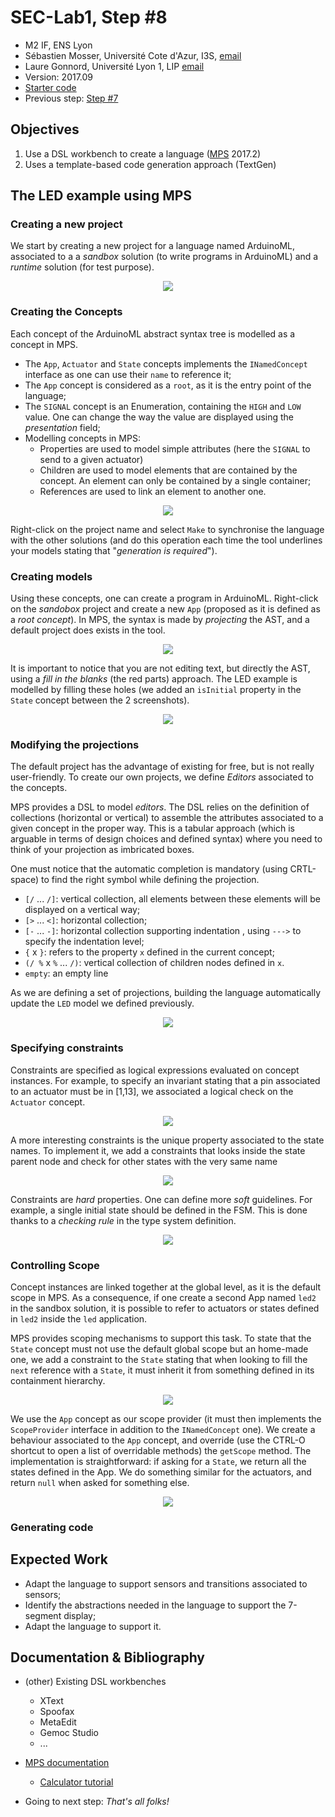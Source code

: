 # SEC-Lab1, Step #8

  * M2 IF, ENS Lyon
  * Sébastien Mosser, Université Cote d'Azur, I3S, [email](mailto:mosser@i3s.unice.fr)
  * Laure Gonnord, Université Lyon 1, LIP [email](mailto:laure.gonnord@ens-lyon.fr)
  * Version: 2017.09
  * [Starter code](https://github.com/mosser/sec-labs/tree/master/lab_1/_code/step8)
  * Previous step: [Step #7](https://github.com/mosser/sec-labs/blob/master/lab_1/step_7.md)

## Objectives

  1. Use a DSL workbench to create a language ([MPS](https://confluence.jetbrains.com/display/MPS/Download+MPS)  2017.2)
  2. Uses a template-based code generation approach (TextGen)

## The LED example using MPS

### Creating a new project

We start by creating a new project for a language named ArduinoML, associated to a a _sandbox_ solution (to write programs in ArduinoML) and a _runtime_ solution (for test purpose).

<p align="center">
  <img src="https://raw.githubusercontent.com/mosser/sec-labs/master/lab_1/figs/mps/1_create_project.png" />
</p>

### Creating the Concepts

Each concept of the ArduinoML abstract syntax tree is modelled as a concept in MPS.

  * The `App`, `Actuator` and `State` concepts implements the `INamedConcept` interface as one can use their `name` to reference it;
  * The `App` concept is considered as a `root`, as it is the entry point of the language;
  * The `SIGNAL` concept is an Enumeration, containing the `HIGH` and `LOW` value. One can change the way the value are displayed using the _presentation_ field;
  * Modelling concepts in MPS:
    * Properties are used to model simple attributes (here the `SIGNAL` to send to a given actuator)
    * Children are used to model elements that are contained by the concept. An element can only be contained by a single container;
    * References are used to link an element to another one.

<p align="center">
  <img src="https://raw.githubusercontent.com/mosser/sec-labs/master/lab_1/figs/mps/2_concepts.png" />
</p>

Right-click on the project name and select `Make` to synchronise the language with the other solutions (and do this operation each time the tool underlines your models stating that "_generation is required_").

### Creating models 

Using these concepts, one can create a program in ArduinoML. Right-click on the _sandobox_ project and create a new `App` (proposed as it is defined as a _root concept_). In MPS, the syntax is made by _projecting_ the AST, and a default project does exists in the tool. 

<p align="center">
  <img src="https://raw.githubusercontent.com/mosser/sec-labs/master/lab_1/figs/mps/3_template.png" />
</p>

It is important to notice that you are not editing text, but directly the AST, using a _fill in the blanks_ (the red parts) approach. The LED example is modelled by filling these holes (we added an `isInitial` property in the `State` concept between the 2 screenshots).

<p align="center">
  <img src="https://raw.githubusercontent.com/mosser/sec-labs/master/lab_1/figs/mps/4_LED.png" />
</p>

### Modifying the projections

The default project has the advantage of existing for free, but is not really user-friendly. To create our own projects, we define _Editors_ associated to the concepts.

MPS provides a DSL to model _editors_. The DSL relies on the definition of collections (horizontal or vertical) to assemble the attributes associated to a given concept in the proper way. This is a tabular approach (which is arguable in terms of design choices and defined syntax) where you need to think of your projection as imbricated boxes. 

One must notice that the automatic completion is mandatory (using CRTL-space) to find the right symbol while defining the projection.

  * `[/` ... `/]`: vertical collection, all elements between these elements will be displayed on a vertical way;
  *  `[>` ... `<]`: horizontal collection;
  * `[-` ... `-]`: horizontal collection supporting indentation , using `--->` to specify the indentation level;
  * `{` x `}`: refers to the property `x` defined in the current concept;
  * `(/ %` x `%` ... `/)`: vertical collection of children nodes defined in `x`.
  * `empty`: an empty line

As we are defining a set of projections, building the language automatically update the `LED` model we defined previously.

<p align="center">
  <img src="https://raw.githubusercontent.com/mosser/sec-labs/master/lab_1/figs/mps/5_editor.png" />
</p>

### Specifying constraints

Constraints are specified as logical expressions evaluated on concept instances. For example, to specify an invariant stating that a pin associated to an actuator must be in [1,13], we associated a logical check on the `Actuator` concept.

<p align="center">
  <img src="https://raw.githubusercontent.com/mosser/sec-labs/master/lab_1/figs/mps/6_constraint_pin.png" />
</p>


A more interesting constraints is the unique property associated to the state names. To implement it, we add a constraints that looks inside the state parent node and check for other states with the very same name

<p align="center">
  <img src="https://raw.githubusercontent.com/mosser/sec-labs/master/lab_1/figs/mps/7_name.png" />
</p>

Constraints are _hard_ properties. One can define more _soft_ guidelines. For example, a single initial state should be defined in the FSM. This is done thanks to a _checking rule_ in the type system definition.

<p align="center">
  <img src="https://raw.githubusercontent.com/mosser/sec-labs/master/lab_1/figs/mps/8_check_unique.png" />
</p>

### Controlling Scope

Concept instances are linked together at the global level, as it is the default scope in MPS. As a consequence, if one create a second App named `led2` in the sandbox solution, it is possible to refer to actuators or states defined in `led2` inside the `led` application.

MPS provides scoping mechanisms to support this task. To state that the `State` concept must not use the default global scope but an home-made one, we add a constraint to the `State` stating that when looking to fill the `next` reference with a `State`, it must inherit it from something defined in its containment hierarchy.
 
<p align="center">
  <img src="https://raw.githubusercontent.com/mosser/sec-labs/master/lab_1/figs/mps/9_scope_inherit.png" />
</p>

We use the `App` concept as our scope provider (it must then implements the `ScopeProvider` interface in addition to the `INamedConcept` one). We create a behaviour associated to the `App` concept, and override (use the CTRL-O shortcut to open a list of overridable methods) the `getScope` method. The implementation is straightforward: if asking for a `State`, we return all the states defined in the App. We do something similar for the actuators, and return `null` when asked for something else.

<p align="center">
  <img src="https://raw.githubusercontent.com/mosser/sec-labs/master/lab_1/figs/mps/10_behavior.png" />
</p>

### Generating code

## Expected Work

  * Adapt the language to support sensors and transitions associated to sensors;
  * Identify the abstractions needed in the language to support the 7-segment display;
  * Adapt the language to support it.

## Documentation & Bibliography

  * (other) Existing DSL workbenches
    * XText
    * Spoofax
    * MetaEdit 
    * Gemoc Studio
    * ...
  * [MPS documentation](https://confluence.jetbrains.com/display/MPSD20172/MPS+User%27s+Guide) 
    * [Calculator tutorial](https://www.jetbrains.com/help/mps/mps-calculator-language-tutorial.html) 

  * Going to next step: _That's all folks!_